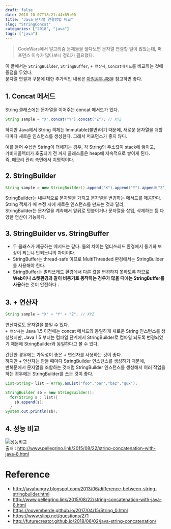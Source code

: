 ```yaml
---
draft: false
date: 2018-10-07T18:21:44+09:00
title: "Java 문자열 연결방법 비교"
slug: "StringConcat"
categories: ["2018", "java"]
tags: ["java"]
---
```


>CodeWars에서 알고리즘 문제들을 풀다보면 문자열 연결할 일이 많았는데, 퍼포먼스 이슈가 많다보니 정리가 필요했다.  


이 글에서는 `StringBuilder`, `StringBuffer`, `+ 연산자`, `Concat메서드`를 비교하는 것에 중점을 두었다.  
문자열 연결과 구분에 대한 추가적인 내용은 [아침공부 #8](https://ryan-han.com/post/2018/early-bird/180930/)을 참고하면 좋다. 


## 1. Concat 메서드
String 클래스에는 문자열을 이어주는 concat 메서드가 있다. 
~~~java
String sample = "X".concat("Y").concat("Z"); // XYZ
~~~
하지만 Java에서 String 객체는 Immutable(불변)이기 때문에, 새로운 문자열을 더할 때마다 새로운 인스턴스를 생성한다. 그래서 퍼포먼스가 좋지 않다.  
  
예를 들어 수십번 String이 더해지는 경우, 각 String의 주소값이 stack에 쌓이고,  
가비지콜렉터가 호출되기 전 까지 클래스들은 heap에 지속적으로 쌓이게 된다.  
즉, 메모리 관리 측면에서 치명적이다.


## 2. StringBuilder
~~~java
String sample = new StringBuilder().append("X").append("Y").append("Z").toString();
~~~
StringBuilder는 내부적으로 문자열을 가지고 문자열을 변경하는 메서드를 제공한다.  
String 객체가 매 수정 시에 새로운 인스턴스를 만드는 것과 달리,  
StringBuilder는 문자열을 계속해서 앞뒤로 덧붙이거나 문자열을 삽입, 삭제하는 등 다양한 연산이 가능하다.

## 3. StringBuilder vs. StringBuffer
- 두 클래스가 제공하는 메서드는 같다. 둘의 차이는 멀티쓰레드 환경에서 동기화 보장이 되는냐 안되느냐의 차이이다.
- StringBuffer는 thread-safe 이므로 MultiThreaded 환경에서는 StringBuilder를 사용해야 한다.
- StringBuffer는 멀티쓰레드 환경에서 다른 값을 변경하지 못하도록 하므로  
  **Web이나 소켓환경과 같이 비동기로 동작하는 경우가 많을 때에는 StringBuffer를 사용**하는 것이 안전하다 .

## 3. + 연산자
~~~java
String sample = "X" + "Y" + "Z"; // XYZ
~~~
연산자로도 문자열을 붙일 수 있다.  
`+ 연산자`는 Java 1.5 이전에는 concat 메서드와 동일하게 새로운 String 인스턴스를 생성했지만, Java 1.5 부터는 컴파일 단계에서 StringBuilder로 컴파일 되도록 변경되었기 때문에 StringBuilder와 동일하다고 볼 수 있다.  

간단한 경우에는 가독성이 좋은 + 연산자를 사용하는 것이 좋다.  
하지만 + 연산자는 만들 때마다 StringBuilder 인스턴스를 생성하기 때문에,  
반복문에서 문자열을 조합하는 것처럼 StringBuilder 인스턴스를 생성해서 여러 작업을 하는 경우에는 StringBuilder를 쓰는 것이 좋다.
~~~java
List<String> list = Array.asList("foo","bar","baz","qux");

StringBuilder sb = new StringBuilder();
  for(String s : list){
    sb.append(s);
  }
System.out.println(sb);
~~~

## 4. 성능 비교
![성능비교](https://docs.google.com/spreadsheets/d/1dV4Pbe2_ZCsc9TDBYsN9u69a2a3xSjCAzxKR7I6fxzg/pubchart?oid=1847999196&format=image)  
출처 : http://www.pellegrino.link/2015/08/22/string-concatenation-with-java-8.html


# Reference
- http://javahungry.blogspot.com/2013/06/difference-between-string-stringbuilder.html
- http://www.pellegrino.link/2015/08/22/string-concatenation-with-java-8.html
- https://novemberde.github.io/2017/04/15/String_0.html
- https://www.slipp.net/questions/271
- http://futurecreator.github.io/2018/06/02/java-string-concatenation/
